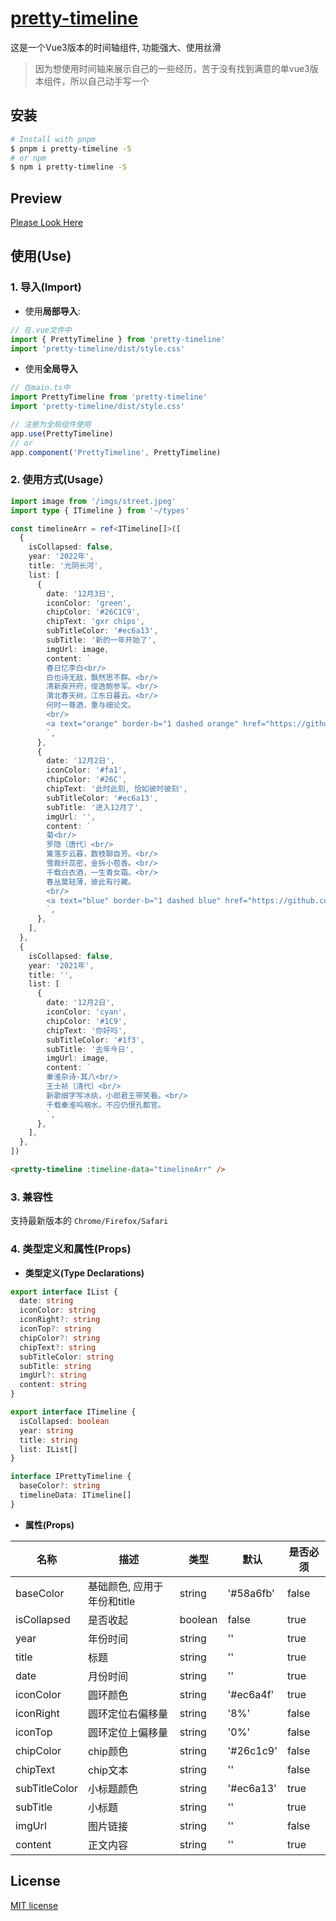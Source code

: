 # [pretty-timeline](https://github.com/guxuerui/pretty-timeline)

这是一个Vue3版本的时间轴组件, 功能强大、使用丝滑

> 因为想使用时间轴来展示自己的一些经历，苦于没有找到满意的单vue3版本组件，所以自己动手写一个

## 安装

```sh
# Install with pnpm
$ pnpm i pretty-timeline -S
# or npm
$ npm i pretty-timeline -S
```

## Preview

[Please Look Here](https://www.guxuerui.cn/about/lifeTimeline)

## 使用(Use)

### 1. 导入(Import)

- 使用**局部导入**:

```ts
// 在.vue文件中
import { PrettyTimeline } from 'pretty-timeline'
import 'pretty-timeline/dist/style.css'
```

- 使用**全局导入**

```ts
// 在main.ts中
import PrettyTimeline from 'pretty-timeline'
import 'pretty-timeline/dist/style.css'

// 注册为全局组件使用
app.use(PrettyTimeline)
// or
app.component('PrettyTimeline', PrettyTimeline)
```

### 2. 使用方式(Usage）

```ts
import image from '/imgs/street.jpeg'
import type { ITimeline } from '~/types'

const timelineArr = ref<ITimeline[]>([
  {
    isCollapsed: false,
    year: '2022年',
    title: '光阴长河',
    list: [
      {
        date: '12月3日',
        iconColor: 'green',
        chipColor: '#26C1C9',
        chipText: 'gxr chips',
        subTitleColor: '#ec6a13',
        subTitle: '新的一年开始了',
        imgUrl: image,
        content: `
        春日忆李白<br/>
        白也诗无敌，飘然思不群。<br/>
        清新庾开府，俊逸鲍参军。<br/>
        渭北春天树，江东日暮云。<br/>
        何时一尊酒，重与细论文。
        <br/>
        <a text="orange" border-b="1 dashed orange" href="https://github.com/guxuerui" target="_blank">我的Github</a>
        `,
      },
      {
        date: '12月2日',
        iconColor: '#fa1',
        chipColor: '#26C',
        chipText: '此时此刻, 恰如彼时彼刻',
        subTitleColor: '#ec6a13',
        subTitle: '进入12月了',
        imgUrl: '',
        content: `
        菊<br/>
        罗隐〔唐代〕<br/>
        篱落岁云暮，数枝聊自芳。<br/>
        雪裁纤蕊密，金拆小苞香。<br/>
        千载白衣酒，一生青女霜。<br/>
        春丛莫轻薄，彼此有行藏。
        <br/>
        <a text="blue" border-b="1 dashed blue" href="https://github.com/guxuerui" target="_blank">我的Github</a>
        `,
      },
    ],
  },
  {
    isCollapsed: false,
    year: '2021年',
    title: '',
    list: [
      {
        date: '12月2日',
        iconColor: 'cyan',
        chipColor: '#1C9',
        chipText: '你好吗',
        subTitleColor: '#1f3',
        subTitle: '去年今日',
        imgUrl: image,
        content: `
        秦淮杂诗·其八<br/>
        王士祯〔清代〕<br/>
        新歌细字写冰纨，小部君王带笑看。<br/>
        千载秦淮呜咽水，不应仍恨孔都官。
        `,
      },
    ],
  },
])
```

```html
<pretty-timeline :timeline-data="timelineArr" />
```

### 3. 兼容性

支持最新版本的 `Chrome/Firefox/Safari`

### 4. 类型定义和属性(Props)

- **类型定义(Type Declarations)**

```ts
export interface IList {
  date: string
  iconColor: string
  iconRight?: string
  iconTop?: string
  chipColor?: string
  chipText?: string
  subTitleColor: string
  subTitle: string
  imgUrl?: string
  content: string
}

export interface ITimeline {
  isCollapsed: boolean
  year: string
  title: string
  list: IList[]
}

interface IPrettyTimeline {
  baseColor?: string
  timelineData: ITimeline[]
}
```

- **属性(Props)**

|名称|描述|类型|默认|是否必须|
|---|---|---|---|---|
|baseColor|基础颜色, 应用于年份和title|string|'#58a6fb'|false|
|isCollapsed|是否收起|boolean|false|true|
|year|年份时间|string|''|true|
|title|标题|string|''|true|
|date|月份时间|string|''|true|
|iconColor|圆环颜色|string|'#ec6a4f'|true|
|iconRight|圆环定位右偏移量|string|'8%'|false|
|iconTop|圆环定位上偏移量|string|'0%'|false|
|chipColor|chip颜色|string|'#26c1c9'|false|
|chipText|chip文本|string|''|false|
|subTitleColor|小标题颜色|string|'#ec6a13'|true|
|subTitle|小标题|string|''|true|
|imgUrl|图片链接|string|''|false|
|content|正文内容|string|''|true|

## License

[MIT license](https://github.com/guxuerui/pretty-timeline/blob/main/LICENSE)
